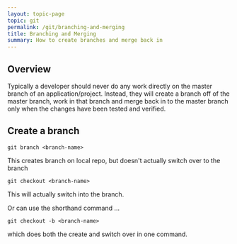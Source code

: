 ```yaml
---
layout: topic-page
topic: git
permalink: /git/branching-and-merging
title: Branching and Merging
summary: How to create branches and merge back in
---
```


## Overview
Typically a developer should never do any work directly on the master branch of an application/project. Instead, they will create a branch off of the master branch, work in that branch and merge back in to the master branch only when the changes have been tested and verified.

## Create a branch
``` code
git branch <branch-name>
```
This creates branch on local repo, but doesn't actually switch over to the branch

``` code
git checkout <branch-name>
```
This will actually switch into the branch. 

Or can use the shorthand command ...
``` code
git checkout -b <branch-name>
```
which does both the create and switch over in one command.
